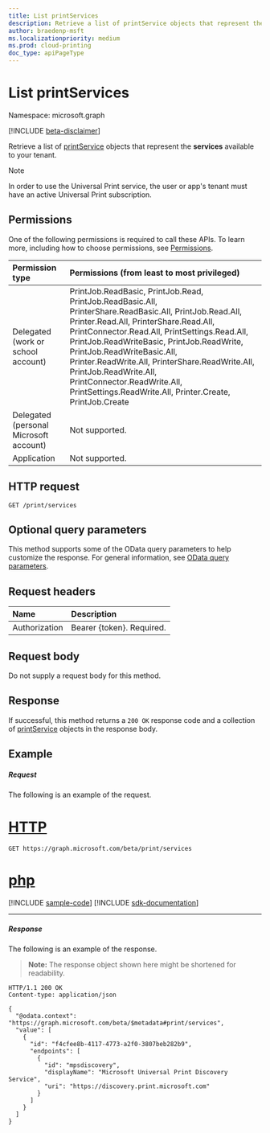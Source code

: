 ```yaml
---
title: List printServices
description: Retrieve a list of printService objects that represent the services available to your tenant.
author: braedenp-msft
ms.localizationpriority: medium
ms.prod: cloud-printing
doc_type: apiPageType
---
```


# List printServices

Namespace: microsoft.graph

[!INCLUDE [beta-disclaimer](../../includes/beta-disclaimer.md)]

Retrieve a list of [printService](../resources/printservice.md) objects that represent the **services** available to your tenant.

> [!NOTE]
> In order to use the Universal Print service, the user or app's tenant must have an active Universal Print subscription.

## Permissions

One of the following permissions is required to call these APIs. To learn more, including how to choose permissions, see [Permissions](/graph/permissions-reference).

| Permission type                        | Permissions (from least to most privileged) |
|:---------------------------------------|:------------------------------------|
| Delegated (work or school account)     | PrintJob.ReadBasic, PrintJob.Read, PrintJob.ReadBasic.All, PrinterShare.ReadBasic.All, PrintJob.Read.All, Printer.Read.All, PrinterShare.Read.All, PrintConnector.Read.All, PrintSettings.Read.All, PrintJob.ReadWriteBasic, PrintJob.ReadWrite, PrintJob.ReadWriteBasic.All, Printer.ReadWrite.All, PrinterShare.ReadWrite.All, PrintJob.ReadWrite.All, PrintConnector.ReadWrite.All, PrintSettings.ReadWrite.All, Printer.Create, PrintJob.Create |
| Delegated (personal Microsoft account) | Not supported.                      |
| Application                            | Not supported.                      |

## HTTP request
<!-- { "blockType": "ignored" } -->
```http
GET /print/services
```

## Optional query parameters

This method supports some of the OData query parameters to help customize the response. For general information, see [OData query parameters](/graph/query-parameters).

## Request headers

| Name      |Description|
|:----------|:----------|
| Authorization | Bearer {token}. Required. |

## Request body

Do not supply a request body for this method.

## Response

If successful, this method returns a `200 OK` response code and a collection of [printService](../resources/printservice.md) objects in the response body.

## Example

##### Request

The following is an example of the request.

# [HTTP](#tab/http)
<!-- {
  "blockType": "request",
  "name": "get_services_2"
}-->
```msgraph-interactive
GET https://graph.microsoft.com/beta/print/services
```

# [php](#tab/php)
[!INCLUDE [sample-code](../includes/snippets/php/get-services-2-php-snippets.md)]
[!INCLUDE [sdk-documentation](../includes/snippets/snippets-sdk-documentation-link.md)]

---

##### Response

The following is an example of the response.

>**Note:** The response object shown here might be shortened for readability.
<!-- {
  "blockType": "response",
  "truncated": true,
  "@odata.type": "microsoft.graph.printService",
  "isCollection": true
} -->

```http
HTTP/1.1 200 OK
Content-type: application/json

{
  "@odata.context": "https://graph.microsoft.com/beta/$metadata#print/services",
  "value": [
    {
      "id": "f4cfee8b-4117-4773-a2f0-3807beb282b9",
      "endpoints": [
        {
          "id": "mpsdiscovery",
          "displayName": "Microsoft Universal Print Discovery Service",
          "uri": "https://discovery.print.microsoft.com"
        }
      ]
    }
  ]
}
```

<!-- uuid: 8fcb5dbc-d5aa-4681-8e31-b001d5168d79
2015-10-25 14:57:30 UTC -->
<!-- {
  "type": "#page.annotation",
  "description": "List services",
  "keywords": "",
  "section": "documentation",
  "tocPath": ""
}-->
